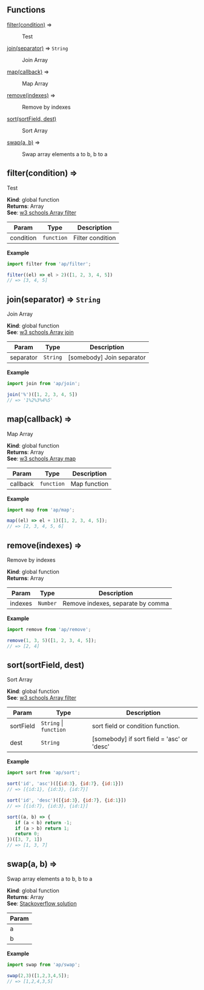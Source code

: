 ## Functions

<dl>
<dt><a href="#filter">filter(condition)</a> ⇒</dt>
<dd><p>Test</p>
</dd>
<dt><a href="#join">join(separator)</a> ⇒ <code>String</code></dt>
<dd><p>Join Array</p>
</dd>
<dt><a href="#map">map(callback)</a> ⇒</dt>
<dd><p>Map Array</p>
</dd>
<dt><a href="#remove">remove(indexes)</a> ⇒</dt>
<dd><p>Remove by indexes</p>
</dd>
<dt><a href="#sort">sort(sortField, dest)</a></dt>
<dd><p>Sort Array</p>
</dd>
<dt><a href="#swap">swap(a, b)</a> ⇒</dt>
<dd><p>Swap array elements a to b, b to a</p>
</dd>
</dl>

<a name="filter"></a>

## filter(condition) ⇒
Test

**Kind**: global function  
**Returns**: Array  
**See**: [w3 schools Array filter](https://www.w3schools.com/jsref/jsref_filter.asp)  

| Param | Type | Description |
| --- | --- | --- |
| condition | <code>function</code> | Filter condition |

**Example**  
```js
import filter from 'ap/filter';

filter((el) => el > 2)([1, 2, 3, 4, 5])
// => [3, 4, 5]
```
<a name="join"></a>

## join(separator) ⇒ <code>String</code>
Join Array

**Kind**: global function  
**See**: [w3 schools Array join](https://www.w3schools.com/jsref/jsref_join.asp)  

| Param | Type | Description |
| --- | --- | --- |
| separator | <code>String</code> | [somebody] Join separator |

**Example**  
```js
import join from 'ap/join';

join('%')([1, 2, 3, 4, 5])
// => '1%2%3%4%5'
```
<a name="map"></a>

## map(callback) ⇒
Map Array

**Kind**: global function  
**Returns**: Array  
**See**: [w3 schools Array map](https://www.w3schools.com/jsref/jsref_map.asp)  

| Param | Type | Description |
| --- | --- | --- |
| callback | <code>function</code> | Map function |

**Example**  
```js
import map from 'ap/map';

map((el) => el + 1)([1, 2, 3, 4, 5]);
// => [2, 3, 4, 5, 6]
```
<a name="remove"></a>

## remove(indexes) ⇒
Remove by indexes

**Kind**: global function  
**Returns**: Array  

| Param | Type | Description |
| --- | --- | --- |
| indexes | <code>Number</code> | Remove indexes, separate by comma |

**Example**  
```js
import remove from 'ap/remove';

remove(1, 3, 5)([1, 2, 3, 4, 5]);
// => [2, 4]
```
<a name="sort"></a>

## sort(sortField, dest)
Sort Array

**Kind**: global function  
**See**: [w3 schools Array filter](https://www.w3schools.com/jsref/jsref_filter.asp)  

| Param | Type | Description |
| --- | --- | --- |
| sortField | <code>String</code> \| <code>function</code> | sort field or condition function. |
| dest | <code>String</code> | [somebody] if sort field = 'asc' or 'desc' |

**Example**  
```js
import sort from 'ap/sort';

sort('id', 'asc')([{id:3}, {id:7}, {id:1}])
// => [{id:1}, {id:3}, {id:7}]

sort('id', 'desc')([{id:3}, {id:7}, {id:1}])
// => [{id:7}, {id:3}, {id:1}]

sort((a, b) => {
   if (a < b) return -1;
   if (a > b) return 1;
   return 0;
})([3, 7, 1])
// => [1, 3, 7]
```
<a name="swap"></a>

## swap(a, b) ⇒
Swap array elements a to b, b to a

**Kind**: global function  
**Returns**: Array  
**See**: [Stackoverflow solution](https://stackoverflow.com/a/25910841)  

| Param |
| --- |
| a | 
| b | 

**Example**  
```js
import swap from 'ap/swap';

swap(2,3)([1,2,3,4,5]);
// => [1,2,4,3,5]
```

